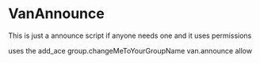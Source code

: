 # VanAnnounce
This is just a announce script if anyone needs one and it uses permissions 


uses the add_ace group.changeMeToYourGroupName van.announce allow
